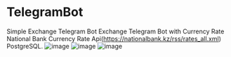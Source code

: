 # TelegramBot
Simple Exchange Telegram Bot
Exchange Telegram Bot with Currency Rate 
National Bank Currency Rate Api(https://nationalbank.kz/rss/rates_all.xml) 
PostgreSQL.
![image](https://github.com/Marat123480/TelegramBot/assets/78693401/908ee7e0-7135-4bb5-ba30-381797dd9997)
![image](https://github.com/Marat123480/TelegramBot/assets/78693401/a789f44c-d8c0-42a7-8944-5800a7ad45e4)
![image](https://github.com/Marat123480/TelegramBot/assets/78693401/5474d8b7-6154-4212-9c44-ace535084f29)

